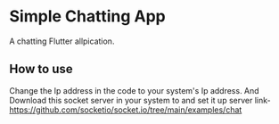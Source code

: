 # Simple Chatting App

A chatting Flutter allpication.

## How to use
 Change the Ip address in the code to your system's Ip address. And Download this socket server in your system to and set it up
server link- https://github.com/socketio/socket.io/tree/main/examples/chat

